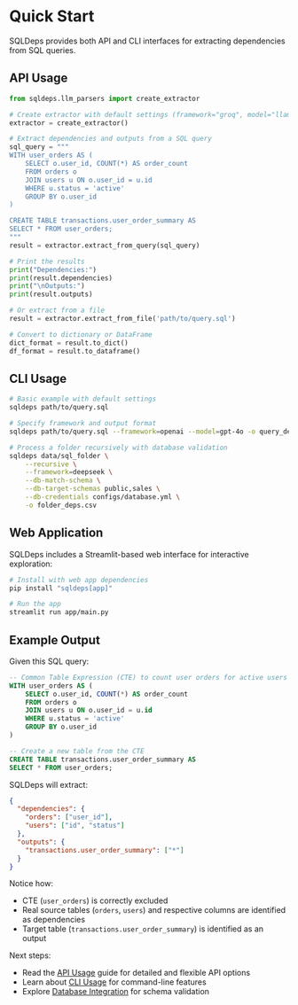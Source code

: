 # Quick Start

SQLDeps provides both API and CLI interfaces for extracting dependencies from SQL queries.

## API Usage

```python
from sqldeps.llm_parsers import create_extractor

# Create extractor with default settings (framework="groq", model="llama-3.3-70b-versatile")
extractor = create_extractor()

# Extract dependencies and outputs from a SQL query
sql_query = """
WITH user_orders AS (
    SELECT o.user_id, COUNT(*) AS order_count
    FROM orders o
    JOIN users u ON o.user_id = u.id
    WHERE u.status = 'active'
    GROUP BY o.user_id
)

CREATE TABLE transactions.user_order_summary AS
SELECT * FROM user_orders;
"""
result = extractor.extract_from_query(sql_query)

# Print the results
print("Dependencies:")
print(result.dependencies)
print("\nOutputs:")
print(result.outputs)

# Or extract from a file
result = extractor.extract_from_file('path/to/query.sql')

# Convert to dictionary or DataFrame
dict_format = result.to_dict()
df_format = result.to_dataframe()
```

## CLI Usage

```bash
# Basic example with default settings
sqldeps path/to/query.sql

# Specify framework and output format
sqldeps path/to/query.sql --framework=openai --model=gpt-4o -o query_deps.csv

# Process a folder recursively with database validation
sqldeps data/sql_folder \
    --recursive \
    --framework=deepseek \
    --db-match-schema \
    --db-target-schemas public,sales \
    --db-credentials configs/database.yml \
    -o folder_deps.csv
```

## Web Application

SQLDeps includes a Streamlit-based web interface for interactive exploration:

```bash
# Install with web app dependencies
pip install "sqldeps[app]"

# Run the app
streamlit run app/main.py
```

## Example Output

Given this SQL query:

```sql
-- Common Table Expression (CTE) to count user orders for active users
WITH user_orders AS (
    SELECT o.user_id, COUNT(*) AS order_count
    FROM orders o
    JOIN users u ON o.user_id = u.id
    WHERE u.status = 'active'
    GROUP BY o.user_id
)

-- Create a new table from the CTE
CREATE TABLE transactions.user_order_summary AS
SELECT * FROM user_orders;
```

SQLDeps will extract:

```json
{
  "dependencies": {
    "orders": ["user_id"],
    "users": ["id", "status"]
  },
  "outputs": {
    "transactions.user_order_summary": ["*"]
  }
}
```

Notice how:

- CTE (`user_orders`) is correctly excluded
- Real source tables (`orders`, `users`) and respective columns are identified as dependencies
- Target table (`transactions.user_order_summary`) is identified as an output

Next steps:

- Read the [API Usage](../user-guide/api-usage.md) guide for detailed and flexible API options
- Learn about [CLI Usage](../user-guide/cli-usage.md) for command-line features
- Explore [Database Integration](../user-guide/database-integration.md) for schema validation
